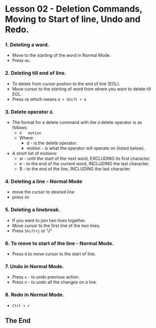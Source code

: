 # Lesson 02 - Deletion Commands, Moving to Start of line, Undo and Redo.

### 1. Deleting a word.

- Move to the starting of the word in Normal Mode.
- Press `dw`.

### 2. Deleting till end of line.

- To delete from cursor postion to the end of line (EOL).
- Move cursor to the starting of word from where you want to delete till EOL.
- Press `d$` which means `d + Shift + 4`

### 3. Delete operator `d`.

- The format for a delete command with the `d` delete operator is as follows:
	- `d   motion`
	- Where:
		- d      - is the delete operator.
		- motion - is what the operator will operate on (listed below).
- A short list of motions:
	- w - until the start of the next word, EXCLUDING its first character.
	- e - to the end of the current word, INCLUDING the last character.
	- $ - to the end of the line, INCLUDING the last character.

### 4. Deleting a line - Normal Mode

- move the cursor to desired line
- press `dd`

### 5. Deleting a linebreak.

- If you want to join two lines together.
- Move cursor to the first line of the two lines.
- Press `Shift+j` or "J"

### 6. To move to start of the line - Normal Mode.

- Press `0` to move cursor to the start of line.

### 7. Undo in Normal Mode.

- Press `u` - to undo previous action.
- Press `U` - to undo all the changes on a line.

### 8. Redo in Normal Mode.

- `Ctrl + r`

## The End
